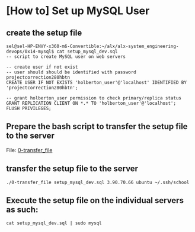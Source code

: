 # [How to] Set up MySQL User
## create the setup file
```
sel@sel-HP-ENVY-x360-m6-Convertible:~/alx/alx-system_engineering-devops/0x14-mysql$ cat setup_mysql_dev.sql 
-- script to create MySQL user on web servers

-- create user if not exist
-- user should should be identified with password projectcorrection280hbtn
CREATE USER IF NOT EXISTS 'holberton_user'@'localhost' IDENTIFIED BY 'projectcorrection280hbtn';

-- grant holberton_user permission to check primary/replica status
GRANT REPLICATION CLIENT ON *.* TO 'holberton_user'@'localhost';
FLUSH PRIVILEGES;
```
## Prepare the bash script to transfer the setup file to the server 
File: [0-transfer_file](./0-transfer_file)
## transfer the setup file to the server
```
./0-transfer_file setup_mysql_dev.sql 3.90.70.66 ubuntu ~/.ssh/school
```

## Execute the setup file on the individual servers as such:
```
cat setup_mysql_dev.sql | sudo mysql
```
